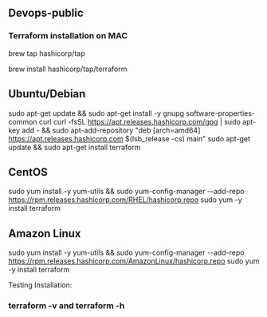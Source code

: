 ## Devops-public

### Terraform installation on MAC

 brew tap hashicorp/tap

 brew install hashicorp/tap/terraform
 
 
## Ubuntu/Debian

sudo apt-get update && sudo apt-get install -y gnupg software-properties-common curl
curl -fsSL https://apt.releases.hashicorp.com/gpg | sudo apt-key add - && sudo apt-add-repository "deb [arch=amd64] https://apt.releases.hashicorp.com $(lsb_release -cs) main"
sudo apt-get update && sudo apt-get install terraform

## CentOS

sudo yum install -y yum-utils && sudo yum-config-manager --add-repo https://rpm.releases.hashicorp.com/RHEL/hashicorp.repo
sudo yum -y install terraform

## Amazon Linux

sudo yum install -y yum-utils && sudo yum-config-manager --add-repo https://rpm.releases.hashicorp.com/AmazonLinux/hashicorp.repo
sudo yum -y install terraform

Testing Installation:

### terraform -v and terraform -h

